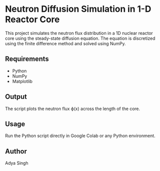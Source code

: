 # Neutron Diffusion Simulation in 1-D Reactor Core
This project simulates the neutron flux distribution in a 1D nuclear reactor core using the steady-state diffusion equation. The equation is discretized using the finite difference method and solved using NumPy.

## Requirements
- Python
- NumPy
- Matplotlib

## Output
The script plots the neutron flux ϕ(x) across the length of the core.

## Usage
Run the Python script directly in Google Colab or any Python environment.

## Author
Adya Singh
